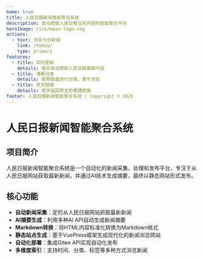 ```yaml
---
home: true
title: 人民日报新闻智能聚合系统
description: 自动爬取人民日报当天内容的智能聚合平台
heroImage: /ico/main-logo.svg
actions:
  - text: 浏览今日新闻
    link: /today/
    type: primary
features:
  - title: 实时更新
    details: 每日自动爬取人民日报最新内容
  - title: 清晰分类
    details: 按照版面进行分类，便于浏览
  - title: 原文链接
    details: 提供返回原文的便捷链接
footer: 人民日报新闻智能聚合系统 | Copyright © 2025
---
```


<!-- <script>
export default {
  mounted () {
    // 自动重定向到今日新闻页面
    window.location.href = '/today/'
  }
}
</script> -->

# 人民日报新闻智能聚合系统

## 项目简介

人民日报新闻智能聚合系统是一个自动化的新闻采集、处理和发布平台，专注于从人民日报网站获取最新新闻，并通过AI技术生成摘要，最终以静态网站形式发布。

## 核心功能

- **自动新闻采集**：定时从人民日报网站抓取最新新闻
- **AI摘要生成**：利用多种AI API自动生成新闻摘要
- **Markdown转换**：将HTML内容标准化转换为Markdown格式
- **静态站点生成**：基于VuePress框架生成现代化的新闻浏览网站
- **自动化部署**：集成Gitee API实现自动化发布
- **多维度索引**：支持时间、分类、标签等多种方式浏览新闻